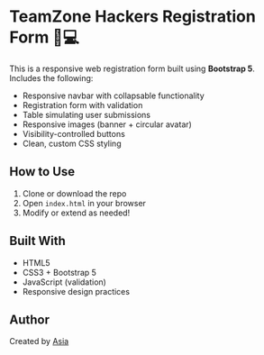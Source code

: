 # TeamZone Hackers Registration Form 🧠💻

This is a responsive web registration form built using **Bootstrap 5**.  
Includes the following:

- Responsive navbar with collapsable functionality
- Registration form with validation
- Table simulating user submissions
- Responsive images (banner + circular avatar)
- Visibility-controlled buttons
- Clean, custom CSS styling

## How to Use

1. Clone or download the repo
2. Open `index.html` in your browser
3. Modify or extend as needed!

## Built With

- HTML5
- CSS3 + Bootstrap 5
- JavaScript (validation)
- Responsive design practices

## Author
Created by [Asia](https://github.com/whoisasxa)  
